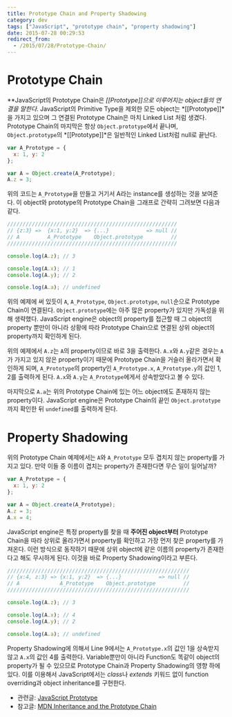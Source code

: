 ```yaml
---
title: Prototype Chain and Property Shadowing
category: dev
tags: ["JavaScript", "prototype chain", "property shadowing"]
date: 2015-07-28 00:29:53
redirect_from:
  - /2015/07/28/Prototype-Chain/
---
```



# Prototype Chain
**JavaScript의 Prototype Chain은 *[[Prototype]]*으로 이루어지는 object들의 연결을 말한다.** JavaScript의 Primitive Type을 제외한 모든 object는 *[[Prototype]]*을 가지고 있으며 그 연결된 Prototype Chain은 마치 Linked List 처럼 생겼다. Prototype Chain의 마지막은 항상 `Object.prototype`에서 끝나며, `Object.prototype`의 *[[Prototype]]*은 일반적인 Linked List처럼 null로 끝난다.

```javascript
var A_Prototype = {
  x: 1, y: 2
};

var A = Object.create(A_Prototype);
A.z = 3;
```

위의 코드는 `A_Prototype`을 만들고 거기서 A라는 instance를 생성하는 것을 보여준다. 이 object와 prototype의 Prototype Chain을 그래프로 간략히 그려보면 다음과 같다.

```javascript
///////////////////////////////////////////////////////
// {z:3} =>  {x:1, y:2}  => {...}            => null //
// A         A_Prototype    Object.prototype         //
///////////////////////////////////////////////////////

console.log(A.z); // 3

console.log(A.x); // 1
console.log(A.y); // 2

console.log(A.a); // undefined
```

위의 예제에 써 있듯이 `A`, `A_Prototype`, `Object.prototype`, `null`순으로 Prototype Chain이 연결된다. `Object.prototype`에는 아주 많은 property가 있지만 가독성을 위해 생략했다. JavaScript engine은 object의 property를 접근할 때 그 object의 property 뿐만이 아니라 상황에 따라 Prototype Chain으로 연결된 상위 object의 property까지 확인하게 된다.

위의 예제에서 `A.z`는 `A`의 property이므로 바로 3을 출력한다. `A.x`와 `A.y`같은 경우는 `A`가 가지고 있지 않은 property이기 때문에 Prototype Chain을 거슬러 올라가면서 확인하게 되며, `A_Prototype`의 property인 `A_Prototype.x`, `A_Prototype.y`의 값인 1, 2를 출력하게 된다. `A.x`와 `A.y`는 `A_Prototype`에게서 상속받았다고 볼 수 있다.

마지막으로 `A.a`는 위의 Prototype Chain에 있는 어느 object에도 존재하지 않는 property이다. JavaScript engine은 Prototype Chain의 끝인 `Object.prototype`까지 확인한 뒤 `undefined`를 출력하게 된다.

# Property Shadowing
위의 Prototype Chain 예제에서는 `A`와 `A_Prototype` 모두 겹치지 않는 property를 가지고 있다. 만약 이들 중 이름이 겹치는 property가 존재한다면 무슨 일이 일어날까?

```javascript
var A_Prototype = {
  x: 1, y: 2
};

var A = Object.create(A_Prototype);
A.z = 3;
A.x = 4;
```

JavaScript engine은 특정 property를 찾을 때 **주어진 object부터** Prototype Chain을 따라 상위로 올라가면서 property를 확인하고 가장 먼저 찾은 property를 가져온다. 이런 방식으로 동작하기 때문에 상위 object에 같은 이름의 property가 존재한다고 해도 무시하게 된다. 이것을 바로 Property Shadowing이라고 부른다.

```javascript
///////////////////////////////////////////////////////////
// {x:4, z:3} => {x:1, y:2}  => {...}            => null //
// A             A_Prototype    Object.prototype         //
///////////////////////////////////////////////////////////

console.log(A.z); // 3

console.log(A.x); // 4
console.log(A.y); // 2

console.log(A.a); // undefined
```

Property Shadowing에 의해서 Line 9에서는 `A_Prototype.x`의 값인 1을 상속받지 않고 `A.x`의 값인 4를 출력한다. Variable뿐만이 아니라 Function도 똑같이 object의 property가 될 수 있으므로 Prototype Chain과 Property Shadowing의 영향 하에 있다. 이를 이용해서 JavaScript에서는 *class*나 *extends* 키워드 없이 function overriding과 object inheritance를 구현한다.

* 관련글: [JavaScript Prototype](/javascript-prototype)
* 참고글: [MDN Inheritance and the Prototype Chain](https://developer.mozilla.org/en-US/docs/Web/JavaScript/Inheritance_and_the_prototype_chain)